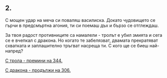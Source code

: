 ## 2.

С мощен удар на меча си поваляш василиска. Докато чудовището се
гърчи в предсмъртна агония, ти си поемаш дъх и бързо се отглеждаш.

За твоя радост противниците са намалели - тролът е убил змията и
сега се е вчепкал с дракона. Но когато те забелязват, двамата
прекратяват схватката и заплашително тръгват насреща ти. С кого ще
се биеш най-напред?

[С трола - премини на 344.](./344)

[С дракона - продължи на 306.](./306)
